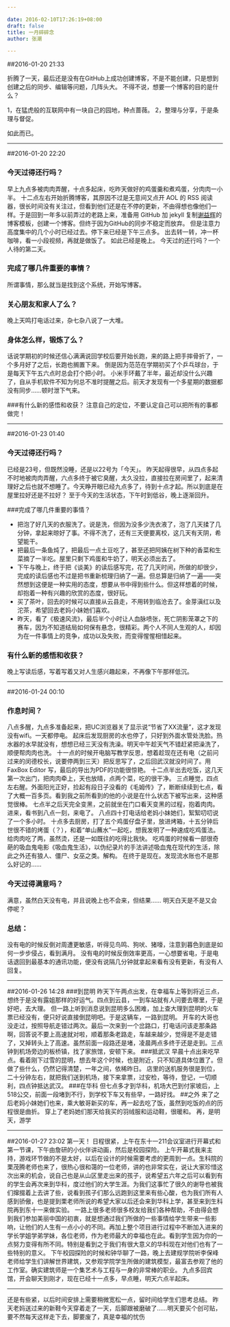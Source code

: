 ```yaml
---

date: 2016-02-10T17:26:19+08:00
draft: false
title: 一月碎碎念
author: 张潮

---
```





##2016-01-20 21:33

折腾了一天，最后还是没有在GitHub上成功创建博客，不是不能创建，只是想到创建之后的同步、编辑等问题，几阵头大。
不得不说，想要一个博客的目的是什么？

1，在猛虎般的互联网中有一块自己的园地，种点蔷薇。
2，整理与分享，于是条理与督促。

如此而已。

-----

##2016-01-20 22:20
### 今天过得还行吗？
早上九点多被肉肉弄醒，十点多起床，吃昨天做好的鸡蛋羹和煮鸡蛋，分肉肉一小半。
十二点左右开始折腾博客，其原因不过是无意间又点开 AOL 的  RSS 阅读器，很长时间没有关注过，但看到他们还是在不停的更新，不由得想也像他们一样。于是回到一年多以前弄过的老路上来，准备用 GitHub 加 jekyll 复制[谢益辉](http://yihui.name/)的博客模板，创建一个博客。但终于因为GitHub的同步不稳定而放弃。
但是注意力高度集中的几个小时已经过去。停下来已经是下午三点多。
出去转一转，冲一杯咖啡，看一小段视频，再就是做饭了。
如此已经是晚上。
今天过的还行吗？一个人待的第二天。

### 完成了哪几件重要的事情？
所谓事情，那么就当是找到这个系统，开始写博客。

### 关心朋友和家人了么？
晚上天鸣打电话过来，杂七杂八说了一大堆。

### 身体怎么样，锻炼了么？
话说学期初的时候还信心满满说回学校后要开始长跑，来的路上把手摔骨折了，一个多月好了之后，长跑也搁置下来。
倒是因为范范在学期初买了个乒乓球台，于是每天下午五六点时总会打个把小时。
小米手环戴了半年，最近却没什么兴趣了，自从手机软件不知为何总不准时提醒之后。前天才发现有一个多星期的数据都没有同步……顿时泄下气来。

###有什么新的感悟和收获？
注意自己的定位，不要认定自己可以把所有的事都做完！

-----
##2016-01-23 01:40
### 今天过得还行吗？
已经是23号，但既然没睡，还是以22号为「今天」。
昨天起得很早，从四点多起不时地被肉肉弄醒，六点多终于被它臭醒，太久没拉，直接拉在房间里了，起来清理好之后也就不想睡了。今天睁开眼已经九点多了，待到十点才起。所以到底是在屋里拉好还是不拉好？
至于今天的生活状态，下午时到低谷，晚上逐渐回升。

###完成了哪几件重要的事情？
- 把泡了好几天的衣服洗了。说是洗，但因为没多少洗衣液了，泡了几天揉了几分钟，拿起来晾好了事。不得不洗了，还有三天便要离校，这几天有天阴，希望能干。
- 把最后一条鱼炖了，把最后一点土豆吃了，甚至还把阿姨在树下种的香菜和生菜摘了一半吃。屋里只剩下鸡蛋和牛奶了，明天必须出去了。
- 下午与晚上，终于把《谈美》的读后感写完，花了几天时间，所做的却很少，完成的读后感也不过是把书重新梳理归纳了一遍。但总算是归纳了一遍——突然想到这便是一种实用的态度，想要从书中得到些什么。但这样想着的时候，却抱着一种有兴趣的欣赏的态度，很好玩。
- 买了茶叶，回去的时候可以直接从云县走，不用转到临沧去了。金芽滇红以及沱茶，希望回去老妈小妹她们喜欢。
- 昨天，看了《极速风流》，最后半个小时让人血脉喷张，死亡阴影笼罩之下的赛车，因为不知道结局如何保有悬念，很精彩。两个人不同人生观的人，却因为在一件事情上的竞争，成功以及失败，而变得惺惺相惜起来。

### 有什么新的感悟和收获？
晚上写读后感，写着写着又对人生感兴趣起来，不再像下午那样低沉。

----
##2016-01-24 00:10
### 作息时间？
八点多醒，九点多准备起来，把UC浏览器关了显示说“节省了XX流量”，这才发现没有wifi。一天都停电。
起床后发现厨房的水也停了，只好到外面水管处洗脸。热水器的水早就没有，想想已经三天没有洗澡。明天中午趁天气不错赶紧把澡洗了，顺便帮肉肉也洗。
十一点的时候开电脑写教学反思，想着趁现在还有电（之前问过来的闵德校长，说要停两到三天）把反思写了，之后回武汉就没时间了。用 FaxBox Editor 写，最后的导出为PDF的功能很惊艳。
十二点半出去吃饭，这几天第一次出门，把肉肉牵上，天也放晴，点两个菜，吃的很干净。
三点睡觉，四点左右醒。外面阳光正好，捡起有段日子没看的《毛姆传》了，断断续续到七点，看了大概一百多页。看到我之前所看到的他的小说是在什么状态下被写出来，这种感觉很棒。
七点半之后天完全变黑，之前就坐在门口看天变黑的过程，抱着肉肉。进来，看书到八点一刻，来电了。
八点四十打电话给老妈小妹她们，絮絮叨叨说了一个多小时。
十点多去厨房，打了五个鸡蛋仔盘子里，放进烤箱，十五分钟后世很不错的烤蛋（？），和着“单山蘸水”一起吃，想我发明了一种速成吃鸡蛋法。给肉肉吃了两，虽然烫，还是一如既往的吃得比我快。
吃鸡蛋的时候看一部很奇葩的吸血鬼电影《吸血鬼生活》，以伪纪录片的手法讲述吸血鬼在现代的生活，除此之外还有狼人、僵尸、女巫之类。解构。
在终于是现在。发现流水账也不是那么好记的……
### 今天过得满意吗？
满意，虽然白天没有电，并且说晚上也不会来，但结果……
明天白天是不是又会停呢？
### 总结：
没有电的时候反倒对周遭更敏感，听得见鸟鸣、狗吠、猪嚎，注意到暮色到底是如何一步步侵占，看到满月。
没有电的时候反倒效率更高，一心想要省电，于是电话退回到最基本的通讯功能，便没有说隔几分钟就拿起来看有没有更新，有没有人回复。

----

##2016-01-26 14:28
###到昆明
昨天下午两点出发，在幸福车上等到将近三点，想终于是没有露姐那样的好运气。四点到云县，一到车站就有人问要去哪里，于是好吧，去大理。
但一路上听到消息说到昆明多么困难，加上查大理到昆明的火车票已经没有，便只好说直接倒昆明吧。于是这辆车，一路到昆明。
开车的大哥也没走过，按照导航走错过两次。最后一次来到一个岔路口，打电话问该走那条路啊，回答说不要上高速就对啦，顺着那条老路走，车越来越少，觉得是不是走错了，又掉转头上了高速。虽然前面一段路还是堵，凌晨两点多终于还是走到。三点钟到机场旁边的板桥镇，找了家旅馆，安顿下来。
###抵武汉
早晨十点出来吃早点。看着刚下过雪的昆明，想去年这个时候，也是附近，只不知道具体位置了。但做了些什么，仍然记得清楚，一年之间，依稀昨日。
店里的送机服务很是到位，二十分钟左右，就把我们送到机场，接下来拿票，过安检，等待，登记，一切顺利，四点钟抵达武汉。
###在华科
但七点多才到华科，机场大巴到付家坡后，上518公交，前面一段堵到不行，到学校下车又有些早，一路好找。
##之外
来了之后老妈小妹她们也来，乘大敏哥新买的车，再一起去吃了饭，虽然到吃饭的点的历程很是曲折。
穿上了老妈她们那天给我买的羽绒服和运动鞋，很暖和。
再，是明天，游学

---
##2016-01-27 23:02
第一天！
日程很紧，上午在东十一211会议室进行开幕式和第一节课，下午由詹研的小伙伴讲动画，然后是校园探险。
上午开幕式我来主持，游戏环节做的不是太好，以后在设计的时候需要考虑的更周到一点。生科院的栗茂腾老师也来了，很热心很和蔼的一位老师，讲的也非常实在，说让大家珍惜这次出来的机会，说自己也是从山区里走出来的孩子，说希望五六年之后可以看到有的学生会再次来到华科，度过他们的大学生涯。为我们这事忙了很久的谢导也被我们撺掇着上去讲了些，说看到孩子们那么远跑到这里来有些心酸，也为我们所有人感到骄傲，也是提到栗老师所说的希望大家以后还会来到华科上学，甚至来到生科院再到东十一来做实验。
一路上很多老师很多校友给我们各种帮助，不由得会想到我们参加美丽中国的初衷，就是想通过我们所做的一些事情给学生带来一些影响，让他们的人生有一点小小的不同。再加上整个项目进行过程中不断加入进来的学长学姐学弟学妹，各位老师，作为老师最大的幸福也在此。看到学生因为你的一点努力变得有所不同。特别是看到之于我们有很大意义的华科现在对他们也有了一些特别的意义。
下午校园探险的时候和钟华聊了一路，晚上去建规学院听李保峰老师给学生们讲解世界建筑，又参观学院学生所做的建筑模型，最富去参观了他的工作室。确实建筑师是一个集艺术与工程与一身的非常棒的职业。
九点多回宾馆，开会聊天到刚才，现在已经十一点多，早点睡，明天六点半起床。

---
还是有些紧，以后时间安排上需要稍微宽松一点，留时间给学生们思考总结。
昨天老妈送过来的新鞋今天穿着走了一天，后脚跟被磨破了……明天要买个创可贴，要不然每天这样走下去，脚要废了，真是幸福的忧伤